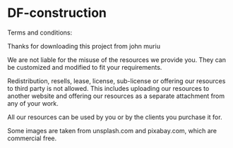 # DF-construction
Terms and conditions:

Thanks for downloading this project from john muriu


We are not liable for the misuse of the resources we provide you. They can be customized and modified to fit your requirements.
 
Redistribution, resells, lease, license, sub-license or offering our resources to third party is not allowed. This includes uploading our resources to another website and offering our resources as a separate attachment from any of your work.

All our resources can be used by you or by the clients you purchase it for.

Some images are taken from unsplash.com and pixabay.com, which are commercial free.
